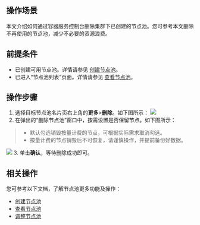 ## 操作场景
本文介绍如何通过容器服务控制台删除集群下已创建的节点池。您可参考本文删除不再使用的节点池，减少不必要的资源浪费。


## 前提条件
- 已创建可用节点池。详情请参见 [创建节点池](https://intl.cloud.tencent.com/document/product/457/35901)。
- 已进入“节点池列表”页面。详情请参见 [查看节点池](https://intl.cloud.tencent.com/document/product/457/35902)。

## 操作步骤
1. 选择目标节点池名片页右上角的**更多**>**删除**。如下图所示：
![](https://main.qcloudimg.com/raw/8378207a7d3909bd962c8ed8d9a73fca.png)
2. 在弹出的“删除节点池”窗口中，按需设置是否保留节点。如下图所示：
> 
> -  默认勾选销毁按量计费的节点，可根据实际需求取消勾选。
> - 按量计费的节点销毁后不可恢复，请谨慎操作，并提前备份好数据。

![](https://main.qcloudimg.com/raw/88ff22054e4a48836ed36446458fa2a6.png)
3. 单击**确认**，等待删除成功即可。

## 相关操作
您可参考以下文档，了解节点池更多功能及操作：
- [创建节点池](https://intl.cloud.tencent.com/document/product/457/35901)
- [查看节点池](https://intl.cloud.tencent.com/document/product/457/35902)
- [调整节点池](https://intl.cloud.tencent.com/document/product/457/35903)

  
